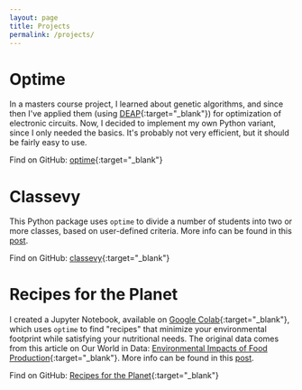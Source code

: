 ```yaml
---
layout: page
title: Projects
permalink: /projects/
---
```

# Optime
In a masters course project, I learned about genetic algorithms, and since then I've applied
them (using [DEAP]{:target="_blank"}) for optimization of electronic circuits. Now, I decided to implement my
own Python variant, since I only needed the basics. It's probably not very efficient, but it should
be fairly easy to use.

Find on GitHub: [optime]{:target="_blank"}

# Classevy
This Python package uses `optime` to divide a number of students into two or more classes,
based on user-defined criteria. More info can be found in this [post][classevy-post].

Find on GitHub: [classevy]{:target="_blank"}

# Recipes for the Planet
I created a Jupyter Notebook, available on [Google Colab][recipes]{:target="_blank"}, which uses `optime` to
find "recipes" that minimize your environmental footprint while satisfying your nutritional needs.
The original data comes from this article on Our World in Data:
[Environmental Impacts of Food Production][owid]{:target="_blank"}.
More info can be found in this [post][recipes-post].

Find on GitHub: [Recipes for the Planet][gh-nb]{:target="_blank"}

[deap]: https://deap.readthedocs.io/en/master/
[optime]: https://github.com/mtyt/optime
[classevy]: https://github.com/mtyt/classevy
[classevy-post]: /classevy-post/
[recipes]: https://colab.research.google.com/github/mtyt/optime/blob/main/examples/Recipes_for_the_planet.ipynb
[owid]: https://ourworldindata.org/environmental-impacts-of-food
[gh-nb]: https://github.com/mtyt/optime/blob/main/examples/Recipes_for_the_planet.ipynb
[recipes-post]: /recipes-post/